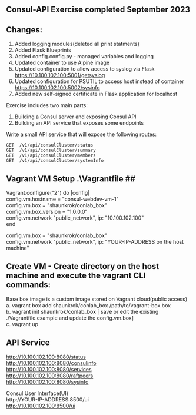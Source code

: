 ## Consul-API Exercise completed September 2023


## Changes: ##
1. Added logging modules(deleted all print statments)
2. Added Flask Blueprints
3. Added config.config.py - managed variables and logging
4. Updated container to use Alpine image
5. Updated configuration to allow access to syslog via Flask
   https://10.100.102.100:5001/getsyslog <br />
6. Updated configuration for PSUTIL to access host instead of container
   https://10.100.102.100:5002/sysinfo <br />
7. Added new self-signed certificate in Flask application for localhost

Exercise includes two main parts: 

1. Building a Consul server and exposing Consul API 
2. Building an API service that exposes some endpoints

Write a small API service that will expose the following routes: 
	
	GET  /v1/api/consulCluster/status	
	GET  /v1/api/consulCluster/summary
 	GET  /v1/api/consulCluster/members
  	GET  /v1/api/consulCluster/systemInfo
   
## Vagrant VM Setup .\Vagrantfile ##<br />
Vagrant.configure("2") do |config|<br />
  config.vm.hostname = "consul-webdev-vm-1"  <br />
  config.vm.box = "shaunkrok/conlab_box"  <br />
  config.vm.box_version = "1.0.0.0"  <br />
  config.vm.network "public_network", ip: "10.100.102.100"  <br />
end<br />

config.vm.box = "shaunkrok/conlab_box"<br />
config.vm.network "public_network", ip: "YOUR-IP-ADDRESS on the host machine"<br />

## Create VM - Create directory on the host machine and execute the vagrant CLI commands:<br />
Base box image is a custom image stored on Vagrant cloud(public access)<br />
a. vagrant box add shaunkrok/conlab_box /path/to/vagrant-box.box <br />
b. vagrant init shaunkrok/conlab_box [ save or edit the existing .\Vagrantfile.example and update the config.vm.box]<br />
c. vagrant up<br />

## API Service ##

http://10.100.102.100:8080/status<br />
http://10.100.102.100:8080/consulinfo <br />
http://10.100.102.100:8080/services <br />
http://10.100.102.100:8080/raftpeers <br />
http://10.100.102.100:8080/sysinfo <br />

Consul User Interface(UI)<br />
http://YOUR-IP-ADDRESS:8500/ui<br />
http://10.100.102.100:8500/ui<br />
